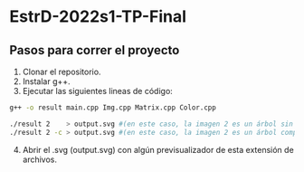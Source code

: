 # EstrD-2022s1-TP-Final

## Pasos para correr el proyecto

1. Clonar el repositorio.
2. Instalar g++.
3. Ejecutar las siguientes lineas de código:
```sh
g++ -o result main.cpp Img.cpp Matrix.cpp Color.cpp
```
```sh
./result 2    > output.svg #(en este caso, la imagen 2 es un árbol sin comprimir)
./result 2 -c > output.svg #(en este caso, la imagen 2 es un árbol comprimido)
```

4. Abrir el .svg (output.svg) con algún previsualizador de esta extensión de archivos.